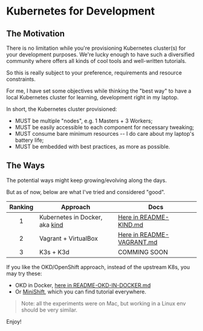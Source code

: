 
# Kubernetes for Development


## The Motivation

There is no limitation while you're provisioning Kubernetes cluster(s) for your development purposes. We're lucky enough to have such a diversified community where offers all kinds of cool tools and well-written tutorials.

So this is really subject to your preference, requirements and resource constraints.

For me, I have set some objectives while thinking the "best way" to have a local Kubernetes cluster for learning, development right in my laptop.

In short, the Kubernetes cluster provisioned:
- MUST be multiple "nodes", e.g. 1 Masters + 3 Workers;
- MUST be easily accessible to each component for necessary tweaking;
- MUST consume bare minimum resources -- I do care about my laptop's battery life;
- MUST be embedded with best practices, as more as possible.


## The Ways

The potential ways might keep growing/evolving along the days.

But as of now, below are what I've tried and considered "good".

| Ranking | Approach | Docs |
| :-----: | -------- | -------- |
| 1       | Kubernetes in Docker, aka [kind](https://github.com/kubernetes-sigs/kind) | [Here in README-KIND.md](README-KIND.md) |
| 2       | Vagrant + VirtualBox | [Here in README-VAGRANT.md](README-VAGRANT.md) |
| 3       | K3s + K3d | COMMING SOON |

If you like the OKD/OpenShift approach, instead of the upstream K8s, you may try these:
- OKD in Docker, [here in README-OKD-IN-DOCKER.md](README-OKD-IN-DOCKER.md)
- Or [MiniShift](https://www.okd.io/minishift/), which you can find tutorial everywhere.

> Note: all the experiments were on Mac, but working in a Linux env should be very similar.

Enjoy!
